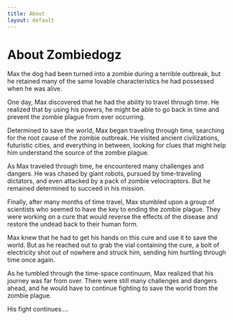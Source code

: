 ```yaml
---
title: About
layout: default
---
```


# About Zombiedogz

Max the dog had been turned into a zombie during a terrible outbreak, but he retained many of the same lovable characteristics he had possessed when he was alive.

One day, Max discovered that he had the ability to travel through time. He realized that by using his powers, he might be able to go back in time and prevent the zombie plague from ever occurring.

Determined to save the world, Max began traveling through time, searching for the root cause of the zombie outbreak. He visited ancient civilizations, futuristic cities, and everything in between, looking for clues that might help him understand the source of the zombie plague.

As Max traveled through time, he encountered many challenges and dangers. He was chased by giant robots, pursued by time-traveling dictators, and even attacked by a pack of zombie velociraptors. But he remained determined to succeed in his mission.

Finally, after many months of time travel, Max stumbled upon a group of scientists who seemed to have the key to ending the zombie plague. They were working on a cure that would reverse the effects of the disease and restore the undead back to their human form.

Max knew that he had to get his hands on this cure and use it to save the world. But as he reached out to grab the vial containing the cure, a bolt of electricity shot out of nowhere and struck him, sending him hurtling through time once again.

As he tumbled through the time-space continuum, Max realized that his journey was far from over. There were still many challenges and dangers ahead, and he would have to continue fighting to save the world from the zombie plague.

His fight continues....


